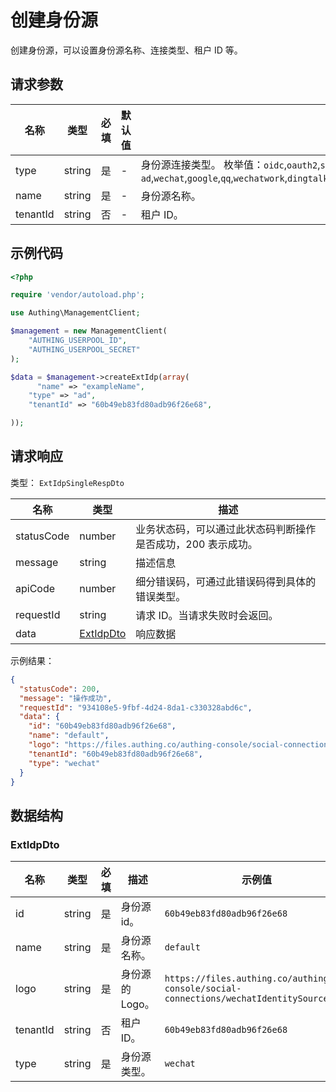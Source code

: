 # 创建身份源

<!--
  警告⚠️：
  不要直接修改该文档，
  https://github.com/Authing/authing-docs-factory
  使用该项目进行生成
-->

<LastUpdated />

创建身份源，可以设置身份源名称、连接类型、租户 ID 等。

## 请求参数

| 名称 | 类型 | 必填 | 默认值 | 描述 | 示例值 |
| ---- | ---- | ---- | ---- | ---- | ---- |
| type | string | 是 | - | 身份源连接类型。  枚举值：`oidc`,`oauth2`,`saml`,`ldap`,`ad`,`cas`,`azure-ad`,`wechat`,`google`,`qq`,`wechatwork`,`dingtalk`,`weibo`,`github`,`alipay`,`apple`,`baidu`,`lark`,`gitlab`,`twitter`,`facebook`,`slack`,`linkedin`,`yidun`,`qingcloud`,`gitee`,`instagram`,`welink` | `ad` |
| name | string | 是 | - | 身份源名称。   | `exampleName` |
| tenantId | string | 否 | - | 租户 ID。   | `60b49eb83fd80adb96f26e68` |


## 示例代码

```php
<?php

require 'vendor/autoload.php';

use Authing\ManagementClient;

$management = new ManagementClient(
    "AUTHING_USERPOOL_ID",
    "AUTHING_USERPOOL_SECRET"
);

$data = $management->createExtIdp(array(
      "name" => "exampleName",
    "type" => "ad",
    "tenantId" => "60b49eb83fd80adb96f26e68",

));
```


## 请求响应

类型： `ExtIdpSingleRespDto`

| 名称 | 类型 | 描述 |
| ---- | ---- | ---- |
| statusCode | number | 业务状态码，可以通过此状态码判断操作是否成功，200 表示成功。 |
| message | string | 描述信息 |
| apiCode | number | 细分错误码，可通过此错误码得到具体的错误类型。 |
| requestId | string | 请求 ID。当请求失败时会返回。 |
| data | <a href="#ExtIdpDto">ExtIdpDto</a> | 响应数据 |



示例结果：

```json
{
  "statusCode": 200,
  "message": "操作成功",
  "requestId": "934108e5-9fbf-4d24-8da1-c330328abd6c",
  "data": {
    "id": "60b49eb83fd80adb96f26e68",
    "name": "default",
    "logo": "https://files.authing.co/authing-console/social-connections/wechatIdentitySource.svg",
    "tenantId": "60b49eb83fd80adb96f26e68",
    "type": "wechat"
  }
}
```

## 数据结构


### <a id="ExtIdpDto"></a> ExtIdpDto

| 名称 | 类型 | 必填 | 描述 | 示例值 |
| ---- |  ---- | ---- | ---- | ---- |
| id | string | 是 | 身份源 id。  |  `60b49eb83fd80adb96f26e68` |
| name | string | 是 | 身份源名称。  |  `default` |
| logo | string | 是 | 身份源的 Logo。  |  `https://files.authing.co/authing-console/social-connections/wechatIdentitySource.svg` |
| tenantId | string | 否 | 租户 ID。  |  `60b49eb83fd80adb96f26e68` |
| type | string | 是 | 身份源类型。  |  `wechat` |


